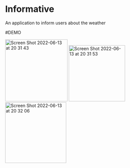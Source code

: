 # Informative
An application to inform users about the weather


#DEMO 

<img width="200" alt="Screen Shot 2022-06-13 at 20 31 43" src="https://user-images.githubusercontent.com/69897111/173411177-7c6ddb56-31d1-442f-bbe6-a21a702593eb.png">
<img width="181" alt="Screen Shot 2022-06-13 at 20 31 53" src="https://user-images.githubusercontent.com/69897111/173411202-e5eaa4b9-e3d9-494c-8dc4-9eb57f2eecc6.png">
<img width="196" alt="Screen Shot 2022-06-13 at 20 32 06" src="https://user-images.githubusercontent.com/69897111/173411239-5f64bc80-fdde-42a0-a7bc-488f3380e460.png">
